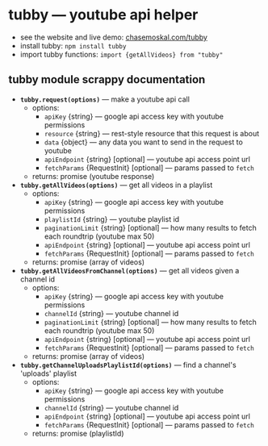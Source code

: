 
# tubby — youtube api helper

- see the website and live demo: [chasemoskal.com/tubby](https://chasemoskal.com/tubby/)
- install tubby: `npm install tubby`
- import tubby functions: `import {getAllVideos} from "tubby"`

## tubby module scrappy documentation

- **`tubby.request(options)`** — make a youtube api call
	- options:
		- `apiKey` {string} — google api access key with youtube permissions
		- `resource` {string} — rest-style resource that this request is about
		- `data` {object} — any data you want to send in the request to youtube
		- `apiEndpoint` {string} [optional] — youtube api access point url
		- `fetchParams` {RequestInit} [optional] — params passed to `fetch`
	- returns: promise (youtube response)
- **`tubby.getAllVideos(options)`** — get all videos in a playlist
	- options:
		- `apiKey` {string} — google api access key with youtube permissions
		- `playlistId` {string} — youtube playlist id
		- `paginationLimit` {string} [optional] — how many results to fetch each roundtrip (youtube max 50)
		- `apiEndpoint` {string} [optional] — youtube api access point url
		- `fetchParams` {RequestInit} [optional] — params passed to `fetch`
	- returns: promise (array of videos)
- **`tubby.getAllVideosFromChannel(options)`** — get all videos given a channel id
	- options:
		- `apiKey` {string} — google api access key with youtube permissions
		- `channelId` {string} — youtube channel id
		- `paginationLimit` {string} [optional] — how many results to fetch each roundtrip (youtube max 50)
		- `apiEndpoint` {string} [optional] — youtube api access point url
		- `fetchParams` {RequestInit} [optional] — params passed to `fetch`
	- returns: promise (array of videos)
- **`tubby.getChannelUploadsPlaylistId(options)`** — find a channel's 'uploads' playlist
	- options:
		- `apiKey` {string} — google api access key with youtube permissions
		- `channelId` {string} — youtube channel id
		- `apiEndpoint` {string} [optional] — youtube api access point url
		- `fetchParams` {RequestInit} [optional] — params passed to `fetch`
	- returns: promise (playlistId)
